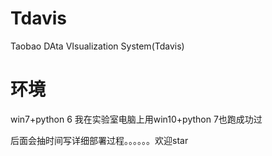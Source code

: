 # Tdavis
Taobao DAta VIsualization System(Tdavis)
# 环境

win7+python 6
我在实验室电脑上用win10+python 7也跑成功过

后面会抽时间写详细部署过程。。。。。。欢迎star

<!-- # 其他

有几处地方我写死了，有一处是系统的文本字体，在弄jieba分词的时候
还有几处可能记不得了，看报错信息。

淘宝网站升级，依赖升级可能也会导致爬取数据错误。。。
 -->

